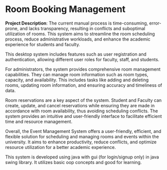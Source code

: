 # Room Booking Management 
**Project Description**:
The current manual process is time-consuming, error-prone, and lacks transparency, resulting in conflicts and suboptimal utilization of rooms. This system aims to streamline the room scheduling process, reduce administrative workloads, and enhance the academic experience for students and faculty.

This desktop system includes features such as user registration and authentication, allowing different user roles for faculty, staff, and students.

For administrators, the system provides comprehensive room management capabilities. They can manage room information such as room types, capacity, and availability. This includes tasks like adding and deleting rooms, updating room information, and ensuring accuracy and timeliness of data. 

Room reservations are a key aspect of the system. Student and Faculty can create, update, and cancel reservations while ensuring they are made in accordance with room availability, thus avoiding scheduling conflicts. The system provides an intuitive and user-friendly interface to facilitate efficient time and resource management.

Overall, the Event Management System offers a user-friendly, efficient, and flexible solution for scheduling and managing rooms and events within the university. It aims to enhance productivity, reduce conflicts, and optimize resource utilization for a better academic experience.

This system is developed using java with gui (for login/signup only) in java swing library.
It utilizes basic oop concepts and good for learning.
